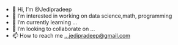 - 👋 Hi, I’m @Jedipradeep
- 👀 I’m interested in working on data science,math, programming
- 🌱 I’m currently learning ...
- 💞️ I’m looking to collaborate on ...
- 📫 How to reach me ...jedipradeep@gmail.com

<!---
Jedipradeep/Jedipradeep is a ✨ special ✨ repository because its `README.md` (this file) appears on your GitHub profile.
You can click the Preview link to take a look at your changes.
--->

